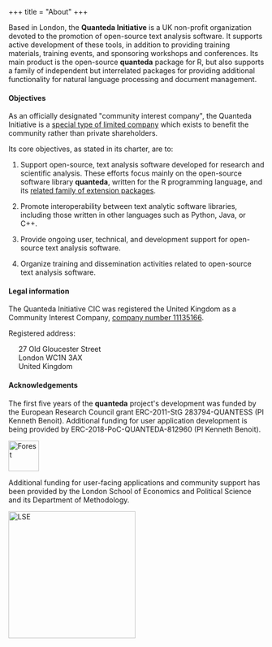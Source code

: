 +++
title = "About"
+++

Based in London, the **Quanteda Initiative** is a UK non-profit organization devoted to the promotion of open-source text analysis software. It supports active development of these tools, in addition to providing training materials, training events, and sponsoring workshops and conferences. Its main product is the open-source **quanteda** package for R, but also supports a family of independent but interrelated packages for providing additional functionality for natural language processing and document management.

#### Objectives

As an officially designated "community interest company", the Quanteda Initiative is a [special type of limited company](https://www.gov.uk/set-up-a-social-enterprise) which exists to benefit the community rather than private shareholders. 

Its core objectives, as stated in its charter, are to:

1. Support open-source, text analysis software developed for research and scientific analysis.  These efforts focus mainly on the open-source software library **quanteda**, written for the R programming language, and its [related family of extension packages](https://github.com/quanteda). 

2. Promote interoperability between text analytic software libraries, including those written in other languages such as Python, Java, or C++.

2. Provide ongoing user, technical, and development support for open-source text analysis software.

3. Organize training and dissemination activities related to open-source text analysis software.

#### Legal information

The Quanteda Initiative CIC was registered the United Kingdom as a Community Interest Company, [company number 11135166](https://beta.companieshouse.gov.uk/company/11135166).

Registered address:

&nbsp;&nbsp;&nbsp;&nbsp; 27 Old Gloucester Street \
&nbsp;&nbsp;&nbsp;&nbsp; London WC1N 3AX \
&nbsp;&nbsp;&nbsp;&nbsp; United Kingdom

#### Acknowledgements

<div class="row">
  <div class="column-left">
    <p>The first five years of the <strong>quanteda</strong> project's development was funded by the European Research Council grant ERC-2011-StG 283794-QUANTESS (PI Kenneth Benoit).  Additional funding for user application development is being provided by ERC-2018-PoC-QUANTEDA-812960 (PI Kenneth Benoit).</p>
  </div>
  <div class="column-right">
    <img src="/img/erc.png" alt="Forest" style="width:60px;">
  </div>
</div>

<div class="row">
  <div class="column-left">
    <p>Additional funding for user-facing applications and community support has been provided by the London School of Economics and Political Science and its Department of Methodology.</p>
  </div>
  <div class="column-right">
    <img alt="LSE" src="/img/730px-London_school_of_economics_logo_with_name.svg.png" style="width:250px;">
  </div>
</div>
